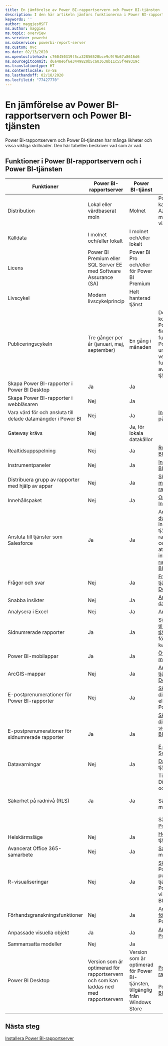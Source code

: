 ```yaml
---
title: En jämförelse av Power BI-rapportservern och Power BI-tjänsten
description: I den här artikeln jämförs funktionerna i Power BI-rapportservern och Power BI-tjänsten.
keywords: ''
author: maggiesMSFT
ms.author: maggies
ms.topic: overview
ms.service: powerbi
ms.subservice: powerbi-report-server
ms.custom: mvc
ms.date: 02/13/2020
ms.openlocfilehash: c760450319f5ca32856520bce9c9f9b67a8616d6
ms.sourcegitcommit: d6a48e6f6e3449820b5ca03638b11c55f4e9319c
ms.translationtype: HT
ms.contentlocale: sv-SE
ms.lasthandoff: 02/18/2020
ms.locfileid: "77427770"
---
```

# <a name="comparing-power-bi-report-server-and-the-power-bi-service"></a>En jämförelse av Power BI-rapportservern och Power BI-tjänsten

Power BI-rapportservern och Power BI-tjänsten har många likheter och vissa viktiga skillnader. Den här tabellen beskriver vad som är vad.

## <a name="features-of-power-bi-report-server-and-the-power-bi-service"></a>Funktioner i Power BI-rapportservern och i Power BI-tjänsten

| Funktioner | Power BI-rapportserver | Power BI-tjänst | Anteckningar |
|---------|---------|---------|---------|
| Distribution | Lokal eller värdbaserat moln | Molnet | Power BI-rapportservern kan distribueras i virtuella Azure-datorer (värdbaserat moln) om den är licensierad via Power BI Premium. |
| Källdata | I molnet och/eller lokalt | I molnet och/eller lokalt |  |
| Licens | Power BI Premium eller SQL Server EE med Software Assurance (SA) | Power BI Pro och/eller för Power BI Premium | |  
| Livscykel | Modern livscykelprincip | Helt hanterad tjänst |  |
| Publiceringscykeln | Tre gånger per år (januari, maj, september) | En gång i månaden | De senaste funktionerna och korrigeringarna levereras till Power BI-tjänsten först. De flesta grundläggande funktionerna kommer till Power BI-rapportservern under de kommande versionerna och vissa funktioner är endast avsedda för Power BI-tjänsten. |
| Skapa Power BI-rapporter i Power BI Desktop | Ja | Ja |  |
| Skapa Power BI-rapporter i webbläsaren | Nej | Ja |  |
| Vara värd för och ansluta till delade datamängder i Power BI | Nej | Ja | [Introduktion till datamängder på arbetsytor](../service-datasets-across-workspaces.md) |
| Gateway krävs | Nej | Ja, för lokala datakällor |  |
| Realtidsuppspelning | Nej | Ja | [Realtidsuppspelning i Power BI](../service-real-time-streaming.md) |
| Instrumentpaneler | Nej | Ja | [Instrumentpaneler i Power BI-tjänsten](../consumer/end-user-dashboards.md) |
| Distribuera grupp av rapporter med hjälp av appar | Nej | Ja | [Skapa och publicera appar med instrumentpaneler och rapporter](../service-create-distribute-apps.md) |
| Innehållspaket | Nej | Ja | [Organisationsinnehållspaket: Introduktion](../service-organizational-content-pack-introduction.md) |
| Ansluta till tjänster som Salesforce | Ja | Ja | [Ansluta till de tjänster som du använder](../service-connect-to-services.md) med innehållspaket i Power BI-tjänsten. I Power BI-rapportservern använder du certifierade kopplingar för att ansluta till tjänster. Mer information finns i [Power BI-rapportdatakällor i Power BI-rapportserver](data-sources.md). |
| Frågor och svar | Nej | Ja | [Frågor och svar i Power BI-tjänsten och Power BI Desktop](../power-bi-tutorial-q-and-a.md) 
| Snabba insikter | Nej | Ja | [Automatiskt skapa datainsikter med Power BI](../consumer/end-user-insights.md) |
| Analysera i Excel | Nej | Ja | [Analysera i Excel](../service-analyze-in-excel.md) 
| Sidnumrerade rapporter | Ja | Ja | [Sidnumrerade rapporter är tillgängliga i Power BI-tjänsten](../paginated-reports-report-builder-power-bi.md) som en förhandsversion i Premium-kapacitet |
| Power BI-mobilappar | Ja | Ja | [Översikt över Power BI-mobilappar](../consumer/mobile/mobile-apps-for-mobile-devices.md) |
| ArcGIS-mappar | Nej | Ja | [ArcGIS-kartor i Power BI-tjänsten och Power BI Desktop från Esri](../visuals/power-bi-visualization-arcgis.md) |
| E-postprenumerationer för Power BI-rapporter | Nej | Ja | [Skapa en prenumeration åt dig eller andra](../service-report-subscribe.md) på en rapport eller instrumentpanel i Power BI-tjänsten |
| E-postprenumerationer för sidnumrerade rapporter | Ja | Ja | [Skapa en prenumeration åt dig själv och andra på en sidnumrerad rapport i Power BI-tjänsten](../consumer/paginated-reports-subscriptions.md)<br><br>[E-postleverans i Reporting Services](https://docs.microsoft.com/sql/reporting-services/working-with-subscriptions-web-portal)  |
| Datavarningar | Nej | Ja | [Datavarningar](../service-set-data-alerts.md) i Power BI-tjänsten
| Säkerhet på radnivå (RLS) | Ja | Ja | Tillgängligt i både DirectQuery- (datakälla) och Import-läge <br><br>Säkerhet på radnivå (RLS) med [Power BI-tjänsten](../service-admin-rls.md) <br><br>Säkerhet på radnivå (RLS) i [Power BI-rapportservern](row-level-security-report-server.md) |
| Helskärmsläge | Nej | Ja | [Helskärmsläge](../consumer/end-user-focus.md) i Power BI-tjänsten |
| Avancerat Office 365-samarbete | Nej | Ja | [Samarbeta på en arbetsyta](../service-collaborate-power-bi-workspace.md) med Office 365 |
| R-visualiseringar | Nej | Ja | [Skapa visuella R-objekt](../desktop-r-visuals.md) i Power BI Desktop och publicera dem till Power BI-tjänsten. Du kan inte spara Power BI-rapporter med visuella R-objekt till Power BI-rapportserver.  |
| Förhandsgranskningsfunktioner | Nej | Ja | [Anmäl dig till förhandsversionsfunktioner](../consumer/end-user-preview-features.md) i Power BI-tjänsten |
| Anpassade visuella objekt | Ja | Ja | [Anpassade visuella objekt i Power BI](../developer/power-bi-custom-visuals.md) |
| Sammansatta modeller | Nej | Ja |
| Power BI Desktop | Version som är optimerad för rapportservern och som kan laddas ned med rapportservern | Version som är optimerad för Power BI-tjänsten, tillgänglig från Windows Store | [Power BI Desktop för rapportservern](https://powerbi.microsoft.com/report-server/) <br><br> [Power BI Desktop för Power BI-tjänsten](https://aka.ms/pbidesktopstore) |

## <a name="next-steps"></a>Nästa steg

[Installera Power BI-rapportserver](install-report-server.md)
